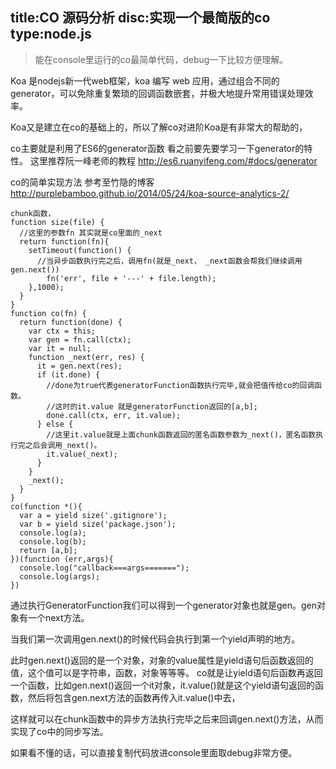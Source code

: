 title:CO 源码分析
disc:实现一个最简版的co
type:node.js
-----------

> 能在console里运行的co最简单代码，debug一下比较方便理解。


Koa 是nodejs新一代web框架，koa 编写 web 应用，通过组合不同的 generator，可以免除重复繁琐的回调函数嵌套，并极大地提升常用错误处理效率。

Koa又是建立在co的基础上的，所以了解co对进阶Koa是有非常大的帮助的，


co主要就是利用了ES6的generator函数 看之前要先要学习一下generator的特性。
这里推荐阮一峰老师的教程 <http://es6.ruanyifeng.com/#docs/generator>


co的简单实现方法 参考至竹隐的博客 <http://purplebamboo.github.io/2014/05/24/koa-source-analytics-2/>

    
    chunk函数，
    function size(file) {
      //这里的参数fn 其实就是co里面的_next
      return function(fn){
      	setTimeout(function() {
          //当异步函数执行完之后，调用fn(就是_next， _next函数会帮我们继续调用gen.next())
      		fn('err', file + '---' + file.length);
      	},1000);
      }
    }
    function co(fn) {
      return function(done) {
        var ctx = this;
        var gen = fn.call(ctx);
        var it = null;
        function _next(err, res) {
          it = gen.next(res);
          if (it.done) {
            //done为true代表generatorFunction函数执行完毕,就会把值传给co的回调函数。
            //这时的it.value 就是generatorFunction返回的[a,b];
            done.call(ctx, err, it.value);
          } else {
            //这里it.value就是上面chunk函数返回的匿名函数参数为_next()，匿名函数执行完之后会调用_next()。
            it.value(_next);
          }
        }
        _next();
      }
    }
    co(function *(){
      var a = yield size('.gitignore');
      var b = yield size('package.json');
      console.log(a);
      console.log(b);
      return [a,b];
    })(function (err,args){
      console.log("callback===args=======");
      console.log(args);
    })

    

通过执行GeneratorFunction我们可以得到一个generator对象也就是gen。gen对象有一个next方法。

当我们第一次调用gen.next()的时候代码会执行到第一个yield声明的地方。

此时gen.next()返回的是一个对象，对象的value属性是yield语句后函数返回的值，这个值可以是字符串，函数，对象等等等。
co就是让yield语句后函数再返回一个函数，比如gen.next()返回一个it对象，it.value()就是这个yield语句返回的函数，然后将包含gen.next方法的函数再传入it.value()中去，

这样就可以在chunk函数中的异步方法执行完毕之后来回调gen.next()方法，从而实现了co中的同步写法。


如果看不懂的话，可以直接复制代码放进console里面取debug非常方便。

